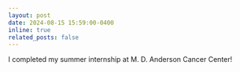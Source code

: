 ```yaml
---
layout: post
date: 2024-08-15 15:59:00-0400
inline: true
related_posts: false
---
```


I completed my summer internship at M. D. Anderson Cancer Center!

